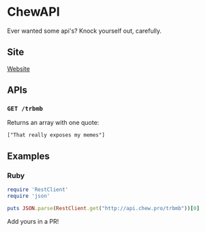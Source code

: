 # ChewAPI

Ever wanted some api's? Knock yourself out, carefully.

## Site

[Website](http://api.chew.pro)

## APIs

### `GET /trbmb`

Returns an array with one quote:

```
["That really exposes my memes"]
```

## Examples

### Ruby

```ruby
require 'RestClient'
require 'json'

puts JSON.parse(RestClient.get("http://api.chew.pro/trbmb"))[0]
```

Add yours in a PR!
